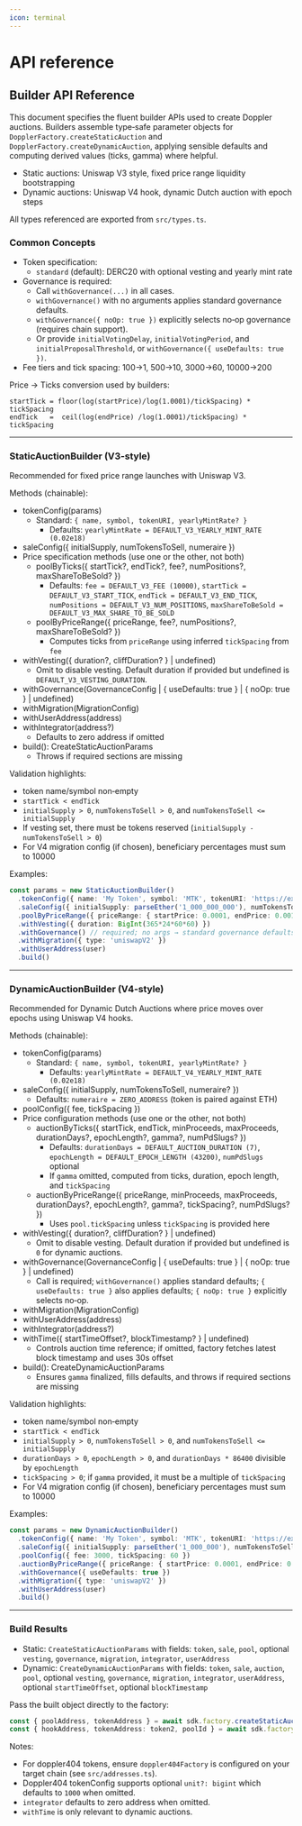 ```yaml
---
icon: terminal
---
```


# API reference

## Builder API Reference

This document specifies the fluent builder APIs used to create Doppler auctions. Builders assemble type‑safe parameter objects for `DopplerFactory.createStaticAuction` and `DopplerFactory.createDynamicAuction`, applying sensible defaults and computing derived values (ticks, gamma) where helpful.

* Static auctions: Uniswap V3 style, fixed price range liquidity bootstrapping
* Dynamic auctions: Uniswap V4 hook, dynamic Dutch auction with epoch steps

All types referenced are exported from `src/types.ts`.

### Common Concepts

* Token specification:
  * `standard` (default): DERC20 with optional vesting and yearly mint rate
* Governance is required:
  * Call `withGovernance(...)` in all cases.
  * `withGovernance()` with no arguments applies standard governance defaults.
  * `withGovernance({ noOp: true })` explicitly selects no‑op governance (requires chain support).
  * Or provide `initialVotingDelay`, `initialVotingPeriod`, and `initialProposalThreshold`, or `withGovernance({ useDefaults: true })`.
* Fee tiers and tick spacing: 100→1, 500→10, 3000→60, 10000→200

Price → Ticks conversion used by builders:

```
startTick = floor(log(startPrice)/log(1.0001)/tickSpacing) * tickSpacing
endTick   =  ceil(log(endPrice) /log(1.0001)/tickSpacing) * tickSpacing
```

***

### StaticAuctionBuilder (V3‑style)

Recommended for fixed price range launches with Uniswap V3.

Methods (chainable):

* tokenConfig(params)
  * Standard: `{ name, symbol, tokenURI, yearlyMintRate? }`
    * Defaults: `yearlyMintRate = DEFAULT_V3_YEARLY_MINT_RATE (0.02e18)`
* saleConfig({ initialSupply, numTokensToSell, numeraire })
* Price specification methods (use one or the other, not both)
  * poolByTicks({ startTick?, endTick?, fee?, numPositions?, maxShareToBeSold? })
    * Defaults: `fee = DEFAULT_V3_FEE (10000)`, `startTick = DEFAULT_V3_START_TICK`, `endTick = DEFAULT_V3_END_TICK`, `numPositions = DEFAULT_V3_NUM_POSITIONS`, `maxShareToBeSold = DEFAULT_V3_MAX_SHARE_TO_BE_SOLD`
  * poolByPriceRange({ priceRange, fee?, numPositions?, maxShareToBeSold? })
    * Computes ticks from `priceRange` using inferred `tickSpacing` from `fee`
* withVesting({ duration?, cliffDuration? } | undefined)
  * Omit to disable vesting. Default duration if provided but undefined is `DEFAULT_V3_VESTING_DURATION`.
* withGovernance(GovernanceConfig | { useDefaults: true } | { noOp: true } | undefined)
* withMigration(MigrationConfig)
* withUserAddress(address)
* withIntegrator(address?)
  * Defaults to zero address if omitted
* build(): CreateStaticAuctionParams
  * Throws if required sections are missing

Validation highlights:

* token name/symbol non‑empty
* `startTick < endTick`
* `initialSupply > 0`, `numTokensToSell > 0`, and `numTokensToSell <= initialSupply`
* If vesting set, there must be tokens reserved (`initialSupply - numTokensToSell > 0`)
* For V4 migration config (if chosen), beneficiary percentages must sum to 10000

Examples:

```ts
const params = new StaticAuctionBuilder()
  .tokenConfig({ name: 'My Token', symbol: 'MTK', tokenURI: 'https://example.com/mtk.json' })
  .saleConfig({ initialSupply: parseEther('1_000_000_000'), numTokensToSell: parseEther('900_000_000'), numeraire: weth })
  .poolByPriceRange({ priceRange: { startPrice: 0.0001, endPrice: 0.001 }, fee: 3000 })
  .withVesting({ duration: BigInt(365*24*60*60) })
  .withGovernance() // required; no args → standard governance defaults
  .withMigration({ type: 'uniswapV2' })
  .withUserAddress(user)
  .build()
```

***

### DynamicAuctionBuilder (V4‑style)

Recommended for Dynamic Dutch Auctions where price moves over epochs using Uniswap V4 hooks.

Methods (chainable):

* tokenConfig(params)
  * Standard: `{ name, symbol, tokenURI, yearlyMintRate? }`
    * Defaults: `yearlyMintRate = DEFAULT_V4_YEARLY_MINT_RATE (0.02e18)`
* saleConfig({ initialSupply, numTokensToSell, numeraire? })
  * Defaults: `numeraire = ZERO_ADDRESS` (token is paired against ETH)
* poolConfig({ fee, tickSpacing })
* Price configuration methods (use one or the other, not both)
  * auctionByTicks({ startTick, endTick, minProceeds, maxProceeds, durationDays?, epochLength?, gamma?, numPdSlugs? })
    * Defaults: `durationDays = DEFAULT_AUCTION_DURATION (7)`, `epochLength = DEFAULT_EPOCH_LENGTH (43200)`, `numPdSlugs` optional
    * If `gamma` omitted, computed from ticks, duration, epoch length, and `tickSpacing`
  * auctionByPriceRange({ priceRange, minProceeds, maxProceeds, durationDays?, epochLength?, gamma?, tickSpacing?, numPdSlugs? })
    * Uses `pool.tickSpacing` unless `tickSpacing` is provided here
* withVesting({ duration?, cliffDuration? } | undefined)
  * Omit to disable vesting. Default duration if provided but undefined is `0` for dynamic auctions.
* withGovernance(GovernanceConfig | { useDefaults: true } | { noOp: true } | undefined)
  * Call is required; `withGovernance()` applies standard defaults; `{ useDefaults: true }` also applies defaults; `{ noOp: true }` explicitly selects no‑op.
* withMigration(MigrationConfig)
* withUserAddress(address)
* withIntegrator(address?)
* withTime({ startTimeOffset?, blockTimestamp? } | undefined)
  * Controls auction time reference; if omitted, factory fetches latest block timestamp and uses 30s offset
* build(): CreateDynamicAuctionParams
  * Ensures `gamma` finalized, fills defaults, and throws if required sections are missing

Validation highlights:

* token name/symbol non‑empty
* `startTick < endTick`
* `initialSupply > 0`, `numTokensToSell > 0`, and `numTokensToSell <= initialSupply`
* `durationDays > 0`, `epochLength > 0`, and `durationDays * 86400` divisible by `epochLength`
* `tickSpacing > 0`; if `gamma` provided, it must be a multiple of `tickSpacing`
* For V4 migration config (if chosen), beneficiary percentages must sum to 10000

Examples:

```ts
const params = new DynamicAuctionBuilder()
  .tokenConfig({ name: 'My Token', symbol: 'MTK', tokenURI: 'https://example.com/mtk.json' })
  .saleConfig({ initialSupply: parseEther('1_000_000'), numTokensToSell: parseEther('900_000'), numeraire: weth })
  .poolConfig({ fee: 3000, tickSpacing: 60 })
  .auctionByPriceRange({ priceRange: { startPrice: 0.0001, endPrice: 0.001 }, minProceeds: parseEther('100'), maxProceeds: parseEther('1000') })
  .withGovernance({ useDefaults: true })
  .withMigration({ type: 'uniswapV2' })
  .withUserAddress(user)
  .build()
```

***

### Build Results

* Static: `CreateStaticAuctionParams` with fields: `token`, `sale`, `pool`, optional `vesting`, `governance`, `migration`, `integrator`, `userAddress`
* Dynamic: `CreateDynamicAuctionParams` with fields: `token`, `sale`, `auction`, `pool`, optional `vesting`, `governance`, `migration`, `integrator`, `userAddress`, optional `startTimeOffset`, optional `blockTimestamp`

Pass the built object directly to the factory:

```ts
const { poolAddress, tokenAddress } = await sdk.factory.createStaticAuction(staticParams)
const { hookAddress, tokenAddress: token2, poolId } = await sdk.factory.createDynamicAuction(dynamicParams)
```

Notes:

* For doppler404 tokens, ensure `doppler404Factory` is configured on your target chain (see `src/addresses.ts`).
* Doppler404 tokenConfig supports optional `unit?: bigint` which defaults to `1000` when omitted.
* `integrator` defaults to zero address when omitted.
* `withTime` is only relevant to dynamic auctions.
